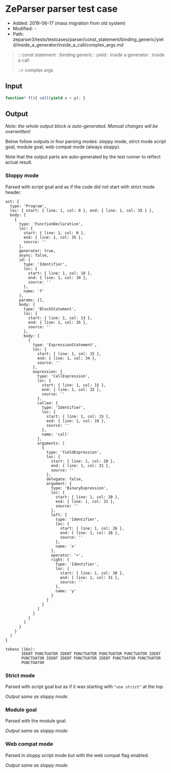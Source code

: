 # ZeParser parser test case

- Added: 2019-06-17 (mass migration from old system)
- Modified: -
- Path: zeparser3/tests/testcases/parser/const_statement/binding_generic/yield/inside_a_generator/inside_a_call/complex_args.md

> :: const statement : binding generic : yield : inside a generator : inside a call
>
> ::> complex args

## Input

`````js
function* f(){ call(yield x + y); }
`````

## Output

_Note: the whole output block is auto-generated. Manual changes will be overwritten!_

Below follow outputs in four parsing modes: sloppy mode, strict mode script goal, module goal, web compat mode (always sloppy).

Note that the output parts are auto-generated by the test runner to reflect actual result.

### Sloppy mode

Parsed with script goal and as if the code did not start with strict mode header.

`````
ast: {
  type: 'Program',
  loc: { start: { line: 1, col: 0 }, end: { line: 1, col: 35 } },
  body: [
    {
      type: 'FunctionDeclaration',
      loc: {
        start: { line: 1, col: 0 },
        end: { line: 1, col: 35 },
        source: ''
      },
      generator: true,
      async: false,
      id: {
        type: 'Identifier',
        loc: {
          start: { line: 1, col: 10 },
          end: { line: 1, col: 10 },
          source: ''
        },
        name: 'f'
      },
      params: [],
      body: {
        type: 'BlockStatement',
        loc: {
          start: { line: 1, col: 13 },
          end: { line: 1, col: 35 },
          source: ''
        },
        body: [
          {
            type: 'ExpressionStatement',
            loc: {
              start: { line: 1, col: 15 },
              end: { line: 1, col: 34 },
              source: ''
            },
            expression: {
              type: 'CallExpression',
              loc: {
                start: { line: 1, col: 15 },
                end: { line: 1, col: 32 },
                source: ''
              },
              callee: {
                type: 'Identifier',
                loc: {
                  start: { line: 1, col: 15 },
                  end: { line: 1, col: 19 },
                  source: ''
                },
                name: 'call'
              },
              arguments: [
                {
                  type: 'YieldExpression',
                  loc: {
                    start: { line: 1, col: 20 },
                    end: { line: 1, col: 31 },
                    source: ''
                  },
                  delegate: false,
                  argument: {
                    type: 'BinaryExpression',
                    loc: {
                      start: { line: 1, col: 20 },
                      end: { line: 1, col: 31 },
                      source: ''
                    },
                    left: {
                      type: 'Identifier',
                      loc: {
                        start: { line: 1, col: 26 },
                        end: { line: 1, col: 28 },
                        source: ''
                      },
                      name: 'x'
                    },
                    operator: '+',
                    right: {
                      type: 'Identifier',
                      loc: {
                        start: { line: 1, col: 30 },
                        end: { line: 1, col: 31 },
                        source: ''
                      },
                      name: 'y'
                    }
                  }
                }
              ]
            }
          }
        ]
      }
    }
  ]
}

tokens (16x):
       IDENT PUNCTUATOR IDENT PUNCTUATOR PUNCTUATOR PUNCTUATOR IDENT
       PUNCTUATOR IDENT IDENT PUNCTUATOR IDENT PUNCTUATOR PUNCTUATOR
       PUNCTUATOR
`````

### Strict mode

Parsed with script goal but as if it was starting with `"use strict"` at the top.

_Output same as sloppy mode._

### Module goal

Parsed with the module goal.

_Output same as sloppy mode._

### Web compat mode

Parsed in sloppy script mode but with the web compat flag enabled.

_Output same as sloppy mode._
